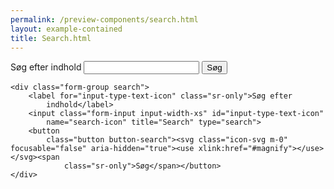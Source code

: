 ```yaml
--- 
permalink: /preview-components/search.html
layout: example-contained 
title: Search.html
---
```

<div class="container">
    <div class="form-group search">
        <label for="input-type-text" class="sr-only">Søg efter
            indhold</label>
        <input class="form-input input-char-27" id="input-type-text"
            name="search-button" title="Search" type="search">
        <button class="button button-search">Søg</button>
    </div>

    <div class="form-group search">
        <label for="input-type-text-icon" class="sr-only">Søg efter
            indhold</label>
        <input class="form-input input-width-xs" id="input-type-text-icon"
            name="search-icon" title="Search" type="search">
        <button
            class="button button-search"><svg class="icon-svg m-0" focusable="false" aria-hidden="true"><use xlink:href="#magnify"></use></svg><span
                class="sr-only">Søg</span></button>
    </div>
</div>